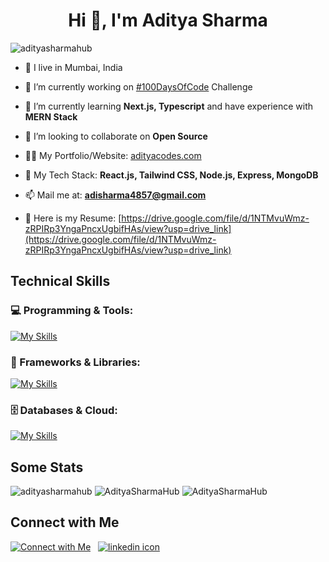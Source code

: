 <h1 align="center">Hi 👋, I'm Aditya Sharma</h1>
<!-- <h3 align="center" alt="banner">A passionate frontend developer from India</h3> -->
<!-- <img src="https://github.com/AdityaSharmaHub/AdityaSharmaHub/assets/111893234/27c93e0b-ac3f-4c6a-8aca-c525e7d0e6d8" /> -->
<p align="left"> <img src="https://komarev.com/ghpvc/?username=adityasharmahub&label=Profile%20views&color=0e75b6&style=flat" alt="adityasharmahub" /> </p>

- 📍 I live in Mumbai, India

- 🔭 I’m currently working on [#100DaysOfCode](https://github.com/AdityaSharmaHub/100DaysOfCode) Challenge

- 🌱 I’m currently learning **Next.js, Typescript** and have experience with **MERN Stack**

- 👯 I’m looking to collaborate on **Open Source**

- 👨‍💻 My Portfolio/Website: [adityacodes.com](https://adityacodes.com)

- 💬 My Tech Stack: **React.js, Tailwind CSS, Node.js, Express, MongoDB**

- 📫 Mail me at: **adisharma4857@gmail.com**

- 📄 Here is my Resume: [https://drive.google.com/file/d/1NTMvuWmz-zRPIRp3YngaPncxUgbifHAs/view?usp=drive_link](https://drive.google.com/file/d/1NTMvuWmz-zRPIRp3YngaPncxUgbifHAs/view?usp=drive_link)

## Technical Skills

### 💻 Programming & Tools:

[![My Skills](https://iconkit.ronitghosh.site/icons?i=cpp,c,javascript,python,html,css,git,github,vscode,postman,npm,yarn,linux,windows,figma)](https://adityacodes.com)

### 🧩 Frameworks & Libraries:

[![My Skills](https://iconkit.ronitghosh.site/icons?i=react,next,nodejs,express,tailwind,shadcn,bootstrap,framermotion,graphql,redux)](https://adityacodes.com)

### 🗄️ Databases & Cloud:

[![My Skills](https://iconkit.ronitghosh.site/icons?i=mongodb,mysql,postgresql,supabase,appwrite,firebase,aws,docker,kubernetes,netlify,vercel)](https://adityacodes.com)

## Some Stats

<p align="left">
  <img src="https://github-readme-stats.vercel.app/api/top-langs?username=adityasharmahub&show_icons=true&locale=en&layout=compact&theme=github_dark_dimmed" alt="adityasharmahub" />
  <img src="https://github-readme-streak-stats.herokuapp.com/?user=adityasharmahub&theme=github_dark_dimmed" alt="AdityaSharmaHub" />
  <img src="https://github-readme-stats.vercel.app/api?username=adityasharmahub&show_icons=true&locale=en&theme=github_dark_dimmed" alt="AdityaSharmaHub" />
</p>

## Connect with Me
[![Connect with Me](https://iconkit.ronitghosh.site/icons?i=linkedin)](https://www.linkedin.com/in/aditya-r-sharma)
&nbsp;
<a href="https://www.linkedin.com/in/aditya-r-sharma" target="_blank">
  <img src="https://iconkit.ronitghosh.site/icons?i=linkedin" alt="linkedin icon" />
</a>
